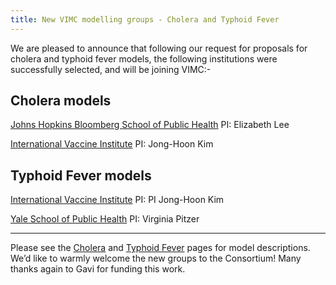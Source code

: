 ```yaml
---
title: New VIMC modelling groups - Cholera and Typhoid Fever 
---
```


We are pleased to announce that following our request for proposals for cholera and typhoid fever models, the following institutions were successfully selected, and will be joining VIMC:-


## Cholera models

[Johns Hopkins Bloomberg School of Public Health](https://www.jhsph.edu/) PI: Elizabeth Lee

[International Vaccine Institute](https://www.ivi.int/) PI: Jong-Hoon Kim


## Typhoid Fever models

[International Vaccine Institute](https://www.ivi.int/) PI: PI Jong-Hoon Kim

[Yale School of Public Health](https://publichealth.yale.edu/emd/) PI: Virginia Pitzer

---

Please see the [Cholera](https://www.vaccineimpact.org/models/cholera/) and [Typhoid Fever](https://www.vaccineimpact.org/models/typhoid-fever/) pages for model descriptions. We’d like to warmly welcome the new groups to the Consortium!  Many thanks again to Gavi for funding this work.  
